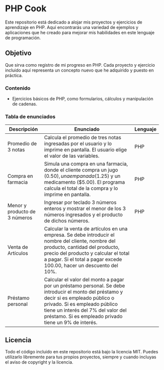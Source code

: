 # PHP Cook 

 Este repositorio está dedicado a alojar mis proyectos y ejercicios de aprendizaje en PHP. Aquí encontrarás una variedad de ejemplos y aplicaciones que he creado para mejorar mis habilidades en este lenguaje de programación. 

## Objetivo 
Que sirva como registro de mi progreso en PHP. Cada proyecto y ejercicio incluido aquí representa un concepto nuevo que he adquirido y puesto en práctica. 


### Contenido 

- Ejercicios básicos de PHP, como formularios, cálculos y manipulación de cadenas.

### Tabla de enunciados

| Descripción                                         | Enunciado                                                                                                                                                                                                                                                                                 | Lenguaje |
|-----------------------------------------------------|-------------------------------------------------------------------------------------------------------------------------------------------------------------------------------------------------------------------------------------------------------------------------------------------|----------|
| Promedio de 3 notas                                | Calcula el promedio de tres notas ingresadas por el usuario y lo imprime en pantalla. El usuario elige el valor de las variables.                                                                                                                                                        | PHP      |
| Compra en farmacia                                 | Simula una compra en una farmacia, donde el cliente compra un jugo ($0.50), una empanada ($1.25) y un medicamento ($5.00). El programa calcula el total de la compra y lo imprime en pantalla.                                                                                      | PHP      |
|    Menor y producto de 3 números  | Ingresar por teclado 3 números enteros y mostrar el menor de los 3 números ingresados y el producto de dichos números. | PHP | 
| Venta de Artículos | Calcular la venta de artículos en una empresa. Se debe introducir el nombre del cliente, nombre del producto, cantidad del producto, precio del producto y calcular el total a pagar. Si el total a pagar excede 100.00, hacer un descuento del 10%. | 
| Préstamo personal | Calcular el valor del monto a pagar por un préstamo personal. Se debe introducir el monto del préstamo y decir si es empleado público o privado. Si es empleado público tiene un interés del 7% del valor del préstamo. Si es empleado privado tiene un 9% de interés. |

## Licencia
Todo el código incluido en este repositorio está bajo la licencia MIT. Puedes utilizarlo libremente para tus propios proyectos, siempre y cuando incluyas el aviso de copyright y la licencia.
